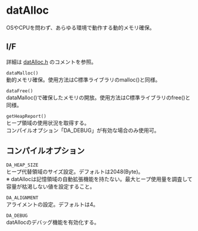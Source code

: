 # datAlloc

OSやCPUを問わず、あらゆる環境で動作する動的メモリ確保。

## I/F

詳細は [datAlloc.h](src/datAlloc/datAlloc.h) のコメントを参照。

`dataMalloc()`  
動的メモリ確保。使用方法はC標準ライブラリのmalloc()と同様。  

`dataFree()`  
dataMalloc()で確保したメモリの開放。使用方法はC標準ライブラリのfree()と同様。

`getHeapReport()`  
ヒープ領域の使用状況を取得する。  
コンパイルオプション「DA_DEBUG」が有効な場合のみ使用可。  

## コンパイルオプション

`DA_HEAP_SIZE`  
ヒープ代替領域のサイズ設定。デフォルトは2048(Byte)。  
※ datAllocは記憶領域の自動拡張機能を持たない。最大ヒープ使用量を調査して容量が枯渇しない値を設定すること。

`DA_ALIGNMENT`  
アライメントの設定。デフォルトは4。

`DA_DEBUG`  
datAllocのデバッグ機能を有効化する。